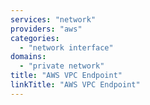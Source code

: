 ```yaml
---
services: "network"
providers: "aws"
categories: 
  - "network interface"
domains:
  - "private network" 
title: "AWS VPC Endpoint"
linkTitle: "AWS VPC Endpoint"
---
```

